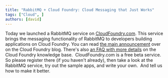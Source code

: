 ```yaml
---
title: "RabbitMQ + Cloud Foundry: Cloud Messaging that Just Works"
tags: ["Cloud", ]
authors: [david]
---
```


Today we launched a RabbitMQ service on [CloudFoundry.com](http://cloudfoundry.com/). This service brings the messaging functionality  of RabbitMQ to developers building applications on Cloud Foundry. You can read [the main announcement](http://blog.cloudfoundry.com/post/8713844574/rabbitmq-cloud-foundry-cloud-messaging-that-just-works) over on the Cloud Foundry blog. There's also [an FAQ with more details](http://support.cloudfoundry.com/entries/20334618-rabbitmq-service-faq) on the Cloud Foundry knowledge base.  CloudFoundry.com is a free beta service.  So please register there (if you haven't already), then take a look at the RabbitMQ service, try out the sample apps, and write your own.  And tell us how to make it better.

